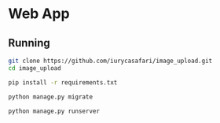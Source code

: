 # Web App

## Running

```bash
git clone https://github.com/iurycasafari/image_upload.git
cd image_upload
```

```bash
pip install -r requirements.txt
```

```bash
python manage.py migrate
```

```bash
python manage.py runserver
```
